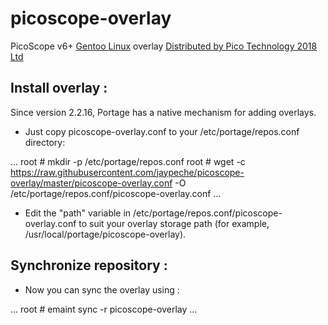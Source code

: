 # picoscope-overlay
PicoScope v6+ [Gentoo Linux](https://www.gentoo.org/get-started/about/) overlay
[Distributed by Pico Technology 2018 Ltd](https://www.picotech.com/)

## Install overlay :

Since version 2.2.16, Portage has a native mechanism for adding overlays.

* Just copy picoscope-overlay.conf to your /etc/portage/repos.conf directory:

...
root # mkdir -p /etc/portage/repos.conf 
root # wget -c https://raw.githubusercontent.com/jaypeche/picoscope-overlay/master/picoscope-overlay.conf -O /etc/portage/repos.conf/picoscope-overlay.conf
...

* Edit the "path" variable in /etc/portage/repos.conf/picoscope-overlay.conf to suit your overlay storage path
(for example, /usr/local/portage/picoscope-overlay).

## Synchronize repository :

* Now you can sync the overlay using :

...
root # emaint sync -r picoscope-overlay
...
